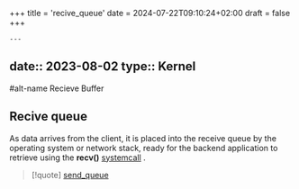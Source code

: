 +++
title = 'recive_queue'
date = 2024-07-22T09:10:24+02:00
draft = false
+++

    ---
date:: 2023-08-02
type:: Kernel
---
#alt-name Recieve Buffer 
## Recive queue
As data arrives from the client, it is placed into the receive queue by the operating system or network stack, ready for the backend application to retrieve using the **recv()** [systemcall](/systemcall.md) .


>[!quote] [send_queue](/send_queue.md)